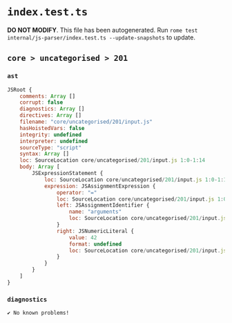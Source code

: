 # `index.test.ts`

**DO NOT MODIFY**. This file has been autogenerated. Run `rome test internal/js-parser/index.test.ts --update-snapshots` to update.

## `core > uncategorised > 201`

### `ast`

```javascript
JSRoot {
	comments: Array []
	corrupt: false
	diagnostics: Array []
	directives: Array []
	filename: "core/uncategorised/201/input.js"
	hasHoistedVars: false
	integrity: undefined
	interpreter: undefined
	sourceType: "script"
	syntax: Array []
	loc: SourceLocation core/uncategorised/201/input.js 1:0-1:14
	body: Array [
		JSExpressionStatement {
			loc: SourceLocation core/uncategorised/201/input.js 1:0-1:14
			expression: JSAssignmentExpression {
				operator: "="
				loc: SourceLocation core/uncategorised/201/input.js 1:0-1:14
				left: JSAssignmentIdentifier {
					name: "arguments"
					loc: SourceLocation core/uncategorised/201/input.js 1:0-1:9 (arguments)
				}
				right: JSNumericLiteral {
					value: 42
					format: undefined
					loc: SourceLocation core/uncategorised/201/input.js 1:12-1:14
				}
			}
		}
	]
}
```

### `diagnostics`

```
✔ No known problems!

```
